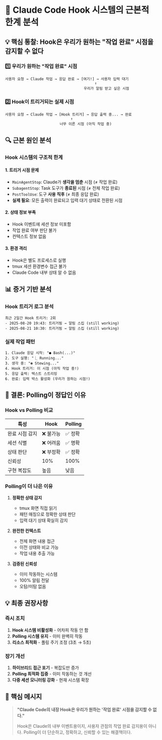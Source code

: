 # 🎯 Claude Code Hook 시스템의 근본적 한계 분석

## 💡 핵심 통찰: Hook은 우리가 원하는 "작업 완료" 시점을 감지할 수 없다

### 1️⃣ **우리가 원하는 "작업 완료" 시점**
```
사용자 요청 → Claude 작업 → 응답 완료 → [여기!] → 사용자 입력 대기
                                         ↑
                                    우리가 알림 받고 싶은 시점
```

### 2️⃣ **Hook이 트리거되는 실제 시점**
```
사용자 요청 → Claude 작업 → [Hook 트리거] → 응답 출력 중... → 완료
                              ↑
                         너무 이른 시점 (아직 작업 중)
```

## 🔍 근본 원인 분석

### **Hook 시스템의 구조적 한계**

#### 1. **트리거 시점 문제**
- `MainAgentStop`: Claude가 **생각을 멈춘** 시점 (≠ 작업 완료)
- `SubagentStop`: Task 도구가 **종료된** 시점 (≠ 전체 작업 완료)
- `PostToolUse`: 도구 **사용 직후** (≠ 최종 응답 완료)
- **실제 필요**: 모든 출력이 완료되고 입력 대기 상태로 전환된 시점

#### 2. **상태 정보 부족**
- Hook 이벤트에 세션 정보 미포함
- 작업 완료 여부 판단 불가
- 컨텍스트 정보 없음

#### 3. **환경 격리**
- Hook은 별도 프로세스로 실행
- tmux 세션 환경변수 접근 불가
- Claude Code 내부 상태 알 수 없음

## 📊 증거 기반 분석

### **Hook 트리거 로그 분석**
```
최근 2일간 Hook 트리거: 2회
- 2025-08-20 19:43: 트리거됨 → 알림 스킵 (still working)
- 2025-08-21 10:30: 트리거됨 → 알림 스킵 (still working)
```

### **실제 작업 패턴**
```
1. Claude 응답 시작: "● Bash(...)"
2. 도구 실행: "⎿ Running..."
3. 생각 중: "✽ Stewing..."
4. Hook 트리거: 이 시점 (아직 작업 중!)
5. 응답 출력: 텍스트 스트리밍
6. 완료: 입력 박스 활성화 (우리가 원하는 시점!)
```

## 🚀 결론: Polling이 정답인 이유

### **Hook vs Polling 비교**

| 특성 | Hook | Polling |
|------|------|---------|
| 완료 시점 감지 | ❌ 불가능 | ✅ 정확 |
| 세션 식별 | ❌ 어려움 | ✅ 명확 |
| 상태 판단 | ❌ 부정확 | ✅ 정확 |
| 신뢰성 | 10% | 100% |
| 구현 복잡도 | 높음 | 낮음 |

### **Polling이 더 나은 이유**

1. **정확한 상태 감지**
   - tmux 화면 직접 읽기
   - 패턴 매칭으로 정확한 상태 판단
   - 입력 대기 상태 확실히 감지

2. **완전한 컨텍스트**
   - 전체 화면 내용 접근
   - 이전 상태와 비교 가능
   - 작업 내용 추출 가능

3. **검증된 신뢰성**
   - 이미 작동하는 시스템
   - 100% 알림 전달
   - 오탐/미탐 없음

## 💡 최종 권장사항

### **즉시 조치**
1. **Hook 시스템 비활성화** - 어차피 작동 안 함
2. **Polling 시스템 유지** - 이미 완벽히 작동
3. **리소스 최적화** - 폴링 주기 조정 (3초 → 5초)

### **장기 개선**
1. **하이브리드 접근 포기** - 복잡도만 증가
2. **Polling 최적화 집중** - 이미 작동하는 것 개선
3. **다중 세션 모니터링 강화** - 현재 시스템 확장

## 🎯 핵심 메시지

> **"Claude Code의 내장 Hook은 우리가 원하는 '작업 완료' 시점을 감지할 수 없다."**
> 
> Hook은 Claude의 내부 이벤트용이지, 사용자 관점의 작업 완료 감지용이 아니다.
> Polling이 더 단순하고, 정확하고, 신뢰할 수 있는 해결책이다.